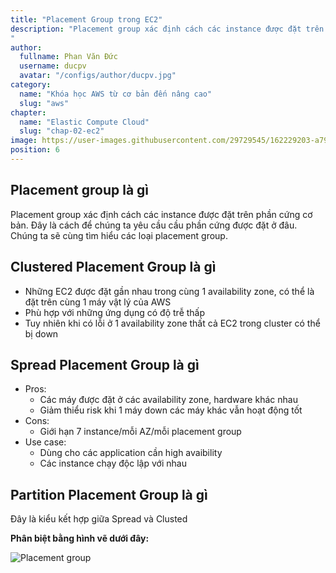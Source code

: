 ```yaml
---
title: "Placement Group trong EC2"
description: "Placement group xác định cách các instance được đặt trên phần cứng cơ bản. Đây là cách để chúng ta yêu cầu cầu phần cứng được đặt ở đâu. Chúng ta sẽ cùng tìm hiểu các loại placement group.
"
author:
  fullname: Phan Văn Đức
  username: ducpv
  avatar: "/configs/author/ducpv.jpg"
category:
  name: "Khóa học AWS từ cơ bản đến nâng cao"
  slug: "aws"
chapter:
  name: "Elastic Compute Cloud"
  slug: "chap-02-ec2"
image: https://user-images.githubusercontent.com/29729545/162229203-a79a5752-25cf-41d8-a72d-abfa92d74e02.png
position: 6
---
```


## Placement group là gì

Placement group xác định cách các instance được đặt trên phần cứng cơ bản. Đây là cách để chúng ta yêu cầu cầu phần cứng được đặt ở đâu. Chúng ta sẽ cùng tìm hiểu các loại placement group.

## Clustered Placement Group là gì

- Những EC2 được đặt gần nhau trong cùng 1 availability zone, có thể là đặt trên cùng 1 máy vật lý của AWS
- Phù hợp với những ứng dụng có độ trễ thấp
- Tuy nhiên khi có lỗi ở 1 availability zone thất cả EC2 trong cluster có thể bị down

## Spread Placement Group là gì

- Pros:
  - Các máy được đặt ở các availability zone, hardware khác nhau
  - Giảm thiểu risk khi 1 máy down các máy khác vẫn hoạt động tốt
- Cons:
  - Giới hạn 7 instance/mỗi AZ/mỗi placement group
- Use case:
  - Dùng cho các application cần high avaibility
  - Các instance chạy độc lập với nhau

## Partition Placement Group là gì

Đây là kiểu kết hợp giữa Spread và Clusted

**Phân biệt bằng hình vẽ dưới đây:**

![Placement group](https://user-images.githubusercontent.com/29729545/162229203-a79a5752-25cf-41d8-a72d-abfa92d74e02.png)
